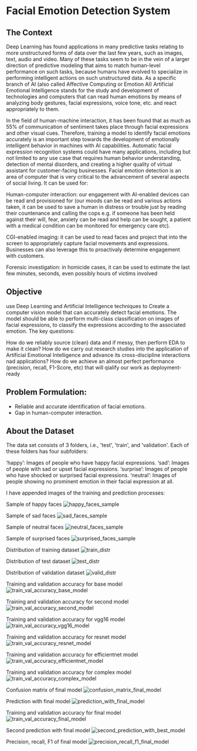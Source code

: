 # Facial Emotion Detection System


## The Context
Deep Learning has found applications in many predictive tasks relating to more unstructured forms of data over the last few years, such as images, text, audio and video. Many of these tasks seem to be in the vein of a larger direction of predictive modeling that aims to match human-level performance on such tasks, because humans have evolved to specialize in performing intelligent actions on such unstructured data. As a specific branch of AI (also called Affective Computing or Emotion AI) Artificial Emotional Intelligence stands for the study and development of technologies and computers that can read human emotions by means of analyzing body gestures, facial expressions, voice tone, etc. and react appropriately to them.

In the field of human-machine interaction, it has been found that as much as 55% of communication of sentiment takes place through facial expressions and other visual cues. Therefore, training a model to identify facial emotions accurately is an important step towards the development of emotionally intelligent behavior in machines with AI capabilities. Automatic facial expression recognition systems could have many applications, including but not limited to any use case that requires human behavior understanding, detection of mental disorders, and creating a higher quality of virtual assistant for customer-facing businesses. Facial emotion detection is an area of computer that is very critical to the advancement of several aspects of social living. It can be used for:

Human-computer interaction: our engagement with AI-enabled devices can be read and provisioned for (our moods can be read and various actions taken, it can be used to save a human in distress or trouble just by reading their countenance and calling the cops e.g. if someone has been held against their will, fear, anxiety can be read and help can be sought, a patient with a medical condition can be monitored for emergency care etc).

CGI-enabled imaging: it can be used to read faces and project that into the screen to appropriately capture facial movements and expressions. Businesses can also leverage this to proactivaly determine engagement with customers.

Forensic investigation: in homicide cases, it can be used to estimate the last few minutes, seconds, even possibly hours of victims involved

## Objective
use Deep Learning and Artificial Intelligence techniques to Create a computer vision model that can accurately detect facial emotions. The model should be able to perform multi-class classification on images of facial expressions, to classify the expressions according to the associated emotion.
The key questions:

How do we reliably source (clean) data and if messy, then perform EDA to make it clean?
How do we carry out research studies into the application of Artificial Emotional Intelligence and advance its cross-discipline interactions nad applications?
How do we achieve an almost perfect performance (precision, recall, F1-Score, etc) that will qialify our work as deployment-ready

## Problem Formulation:
- Reliable and accurate identification of facial emotions.
- Gap in human-computer interaction.

## About the Dataset
The data set consists of 3 folders, i.e., 'test', 'train', and 'validation'. Each of these folders has four subfolders:

‘happy’: Images of people who have happy facial expressions.
‘sad’: Images of people with sad or upset facial expressions.
‘surprise’: Images of people who have shocked or surprised facial expressions.
‘neutral’: Images of people showing no prominent emotion in their facial expression at all.

I have appended images of the training and prediction processes:

Sample of happy faces
![happy_faces_sample](https://github.com/user-attachments/assets/e5dfe908-ace6-42e8-adaf-f9418fcbe722)

Sample of sad faces
![sad_faces_sample](https://github.com/user-attachments/assets/b2e56cce-03ec-4f2c-88eb-1476fdaadbeb)

Sample of neutral faces
![neutral_faces_sample](https://github.com/user-attachments/assets/17e1f1fa-435b-4dc5-a84c-30003e9d1c17)

Sample of surprised faces
![surprised_faces_sample](https://github.com/user-attachments/assets/86e8e2fa-0f14-46eb-bec7-cb2f606568f5)

Distribution of training dataset
![train_distr](https://github.com/user-attachments/assets/462bcb6e-dc88-4807-90cb-8bbbbd4c580b)

Distribution of test dataset
![test_distr](https://github.com/user-attachments/assets/823d19a1-078b-4fae-bee7-dafb86cbd6a3)

Distribution of validation dataset
![valid_distr](https://github.com/user-attachments/assets/feda6c86-7841-41f9-97ba-18428c60efc2)

Training and validation accuracy for base model
![train_val_accuracy_base_model](https://github.com/user-attachments/assets/5a3c35a0-9c02-4c25-b15d-67118faf9ed7)

Training and validation accuracy for second model
![train_val_accuracy_second_model](https://github.com/user-attachments/assets/f0d267e9-c0d1-4c7c-9b7e-3ff7ae3895f3)

Training and validation accuracy for vgg16 model
![train_val_accuracy_vgg16_model](https://github.com/user-attachments/assets/32d1ab80-f7fb-4c67-acd3-fcaedf906cc1)

Training and validation accuracy for resnet model
![train_val_accuracy_resnet_model](https://github.com/user-attachments/assets/c0777900-9180-42a6-af64-ba3f57d8e5a7)

Training and validation accuracy for efficientnet model
![train_val_accuracy_efficientnet_model](https://github.com/user-attachments/assets/96cabcf3-5380-4f0a-8944-eaed415afbbe)

Training and validation accuracy for complex model
![train_val_accuracy_complex_model](https://github.com/user-attachments/assets/a1bae75b-d2d3-4413-a221-4aad22aee810)

Confusion matrix of final model
![confusion_matrix_final_model](https://github.com/user-attachments/assets/985990c6-1ab1-43ee-b879-bcd63ae15a5a)

Prediction with final model
![prediction_with_final_model](https://github.com/user-attachments/assets/76c4f737-5c72-4b6b-94d6-6049511e595b)

Training and validation accuracy for final model
![train_val_accuracy_final_model](https://github.com/user-attachments/assets/33ece21a-02e8-4c58-83a4-397d82c854bf)

Second prediction with final model
![second_prediction_with_best_model](https://github.com/user-attachments/assets/e6f64b99-bcf3-40ad-93b2-d1f09601ed90)

Precision, recall, F1 of final model
![precision_recall_f1_final_model](https://github.com/user-attachments/assets/ee9f0480-af3d-4a3c-8680-d90919deb0b5)
